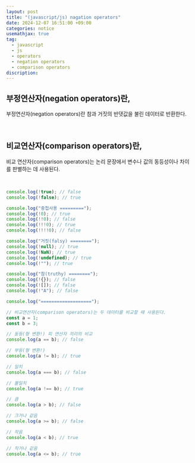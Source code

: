 ```yaml
---
layout: post
title: "(javascript/js) nagation operators"
date: 2024-12-07 16:51:00 +09:00
categories: notice
usemathjax: true
tag:
  - javascript
  - js
  - operators
  - negation operators
  - comparison operators
discription:
---
```


## 부정연산자(negation operators)란,

부정연산자(negation operators)란 참과 거짓의 반댓값을 불린 데이터로 반환한다.

<br>

## 비교연산자(comparison operators)란,

비교 연산자(comparison operators)는 논리 문장에서 변수나 값의 동등성이나 차이를 판별하는 데 사용된다.

<br>

```js
console.log(!true); // false
console.log(!false); // true

console.log("중첩사용 =========");
console.log(!0); // true
console.log(!!0); // false
console.log(!!!0); // true
console.log(!!!!0); // false

console.log("거짓(falsy) ========");
console.log(!null); // true
console.log(!NaN); // true
console.log(!undefined); // true
console.log(!""); // true

console.log("참(truthy) ========");
console.log(!{}); // false
console.log(![]); // false
console.log(!"A"); // false

console.log("===================");

// 비교연산자(comparison operators)는 두 데이터를 비교할 때 사용된다.
const a = 1;
const b = 3;

// 동등(형 변환!) 피 연산자 끼리의 비교
console.log(a == b); // false

// 부등(형 변환!)
console.log(a != b); // true

// 일치
console.log(a === b); // false

// 불일치
console.log(a !== b); // true

// 큼
console.log(a > b); // false

// 크거나 같음
console.log(a >= b); // false

// 작음
console.log(a < b); // true

// 작거나 같음
console.log(a <= b); // true
```
